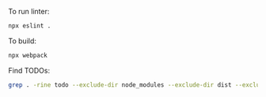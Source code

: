 To run linter:
```bash
npx eslint .
```

To build:
```bash
npx webpack
```

Find TODOs:
```bash
grep . -rine todo --exclude-dir node_modules --exclude-dir dist --exclude-dir .gi
```

